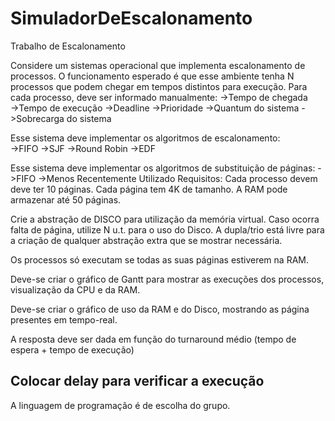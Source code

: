 # SimuladorDeEscalonamento
Trabalho de Escalonamento

Considere  um  sistemas  operacional  que  implementa  escalonamento  de  processos.  O 
funcionamento  esperado é que  esse  ambiente tenha N  processos que podem  chegar  em 
tempos distintos para execução. Para cada processo, deve ser informado manualmente:
->Tempo de chegada  
->Tempo de execução
->Deadline
->Prioridade
->Quantum do sistema
->Sobrecarga do sistema

Esse sistema deve implementar os algoritmos de escalonamento:  
->FIFO
->SJF
->Round Robin
->EDF

Esse sistema deve implementar os algoritmos de substituição de páginas:
->FIFO
->Menos Recentemente Utilizado
Requisitos: 
Cada  processo  devem deve  ter 10 páginas. 
Cada  página  tem  4K  de  tamanho.  A  RAM pode armazenar até 50 páginas. 

Crie  a  abstração  de  DISCO  para  utilização  da  memória  virtual. 
Caso  ocorra  falta de página, utilize N u.t. para o uso  do  Disco.
A  dupla/trio está  livre  para  a  criação de qualquer abstração extra
que se mostrar necessária.

Os processos só executam se todas as suas páginas estiverem na RAM.

Deve-se criar o gráfico de Gantt para mostrar as execuções dos processos, visualização 
da CPU e da RAM.

Deve-se criar o gráfico de uso da RAM e do Disco, mostrando as página presentes em 
tempo-real.

A resposta deve ser dada em função do turnaround médio (tempo de espera + tempo 
de execução)

Colocar delay para verificar a execução
-
A linguagem de programação é de escolha do grupo. 
